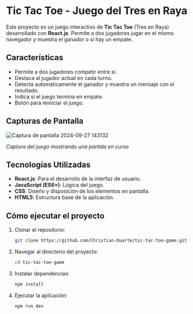 # Tic Tac Toe - Juego del Tres en Raya

Este proyecto es un juego interactivo de **Tic Tac Toe** (Tres en Raya) desarrollado con **React.js**. Permite a dos jugadores jugar en el mismo navegador y muestra el ganador o si hay un empate.

## Características

- Permite a dos jugadores competir entre sí.
- Destaca al jugador actual en cada turno.
- Detecta automáticamente el ganador y muestra un mensaje con el resultado.
- Indica si el juego termina en empate.
- Botón para reiniciar el juego.

## Capturas de Pantalla

![Captura de pantalla 2024-09-27 143132](https://github.com/user-attachments/assets/ec73d4a2-5cf7-46d7-9dec-78f859f7d7a5)

*Captura del juego mostrando una partida en curso*

## Tecnologías Utilizadas

- **React.js**: Para el desarrollo de la interfaz de usuario.
- **JavaScript (ES6+)**: Lógica del juego.
- **CSS**: Diseño y disposición de los elementos en pantalla.
- **HTML5**: Estructura base de la aplicación.

## Cómo ejecutar el proyecto
1. Clonar el repositorio:
   ```bash
   git clone https://github.com/Christian-Duarte/tic-tac-toe-game.git
   ```
2. Navegar al directorio del proyecto:
   ```bash
   cd tic-tac-toe-game
   ```
3. Instalar dependencias:
   ```bash
   npm install
   ```
4. Ejecutar la aplicación:
   ```bash
   npm run dev
   ```
